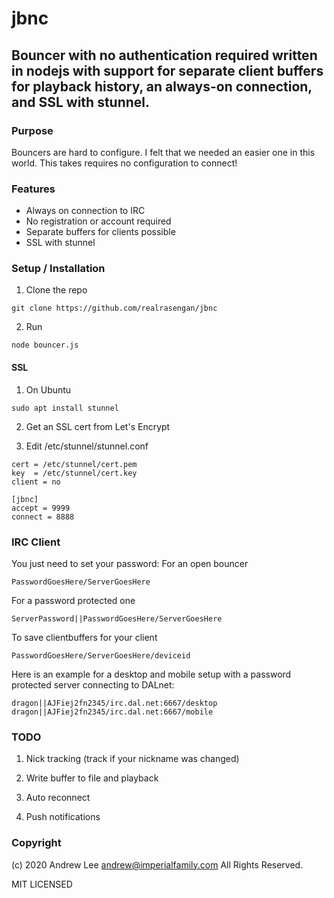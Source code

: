 # jbnc
## Bouncer with no authentication required written in nodejs with support for separate client buffers for playback history, an always-on connection, and SSL with stunnel.

### Purpose
Bouncers are hard to configure.  I felt that we needed an easier one in this world.  This takes requires no configuration to connect!

### Features
- Always on connection to IRC
- No registration or account required
- Separate buffers for clients possible
- SSL with stunnel

### Setup / Installation
1. Clone the repo
```
git clone https://github.com/realrasengan/jbnc
```

2. Run
```
node bouncer.js
```

#### SSL
1. On Ubuntu
```
sudo apt install stunnel
```

2. Get an SSL cert from Let's Encrypt

3. Edit /etc/stunnel/stunnel.conf
```
cert = /etc/stunnel/cert.pem
key  = /etc/stunnel/cert.key
client = no

[jbnc]
accept = 9999
connect = 8888
```

### IRC Client
You just need to set your password:
For an open bouncer
```
PasswordGoesHere/ServerGoesHere
```

For a password protected one
```
ServerPassword||PasswordGoesHere/ServerGoesHere
```

To save clientbuffers for your client
```
PasswordGoesHere/ServerGoesHere/deviceid
```

Here is an example for a desktop and mobile setup with a password protected server connecting to DALnet:
```
dragon||AJFiej2fn2345/irc.dal.net:6667/desktop
dragon||AJFiej2fn2345/irc.dal.net:6667/mobile
```

### TODO
1. Nick tracking (track if your nickname was changed)

2. Write buffer to file and playback

3. Auto reconnect

4. Push notifications


### Copyright
(c) 2020 Andrew Lee <andrew@imperialfamily.com>
All Rights Reserved.

MIT LICENSED
